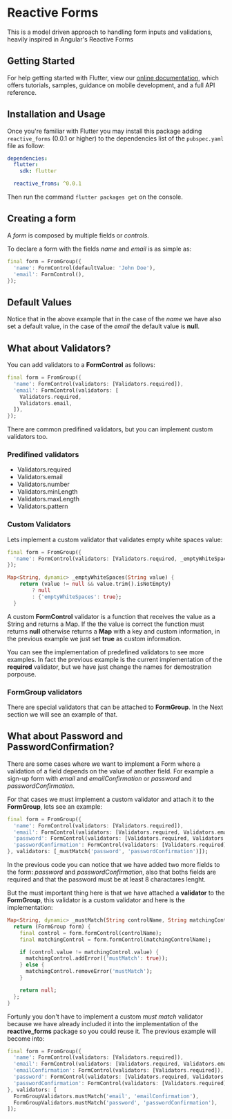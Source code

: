 # Reactive Forms

This is a model driven approach to handling form inputs and validations, heavily inspired in Angular's Reactive Forms

## Getting Started

For help getting started with Flutter, view our 
[online documentation](https://flutter.dev/docs), which offers tutorials, 
samples, guidance on mobile development, and a full API reference.

## Installation and Usage

Once you're familiar with Flutter you may install this package adding `reactive_forms` (0.0.1 or higher) to the dependencies list
of the `pubspec.yaml` file as follow:

```yaml
dependencies:
  flutter:
    sdk: flutter

  reactive_froms: ^0.0.1
```

Then run the command `flutter packages get` on the console.

## Creating a form

A *form* is composed by multiple fields or *controls*.

To declare a form with the fields *name* and *email* is as simple as:

```dart
final form = FromGroup({
  'name': FormControl(defaultValue: 'John Doe'),
  'email': FormControl(),
});
```

## Default Values

Notice that in the above example that in the case of the *name* we have also set a default value, in the case of the *email* the default value is **null**.

## What about Validators?

You can add validators to a **FormControl** as follows:

```dart
final form = FromGroup({
  'name': FormControl(validators: [Validators.required]),
  'email': FormControl(validators: [
    Validators.required,
    Validators.email,
  ]),
});
```

There are common predifined validators, but you can implement custom validators too.
### Predifined validators
- Validators.required
- Validators.email
- Validators.number
- Validators.minLength
- Validators.maxLength
- Validators.pattern

### Custom Validators
Lets implement a custom validator that validates empty white spaces value:

```dart
final form = FromGroup({
  'name': FormControl(validators: [Validators.required, _emptyWhiteSpaces]),
});

Map<String, dynamic> _emptyWhiteSpaces(String value) {
    return (value != null && value.trim().isNotEmpty)
        ? null
        : {'emptyWhiteSpaces': true};
  }
```

A custom **FormControl** validator is a function that receives the value as a String and returns a Map. If the the value is correct the function must returns **null** otherwise returns a **Map** with a key and custom information, in the previous example we just set **true** as custom information. 

You can see the implementation of predefined validators to see more examples. In fact the previous example is the current implementation of the **required** validator, but we have just change the names for demostration porpouse.

### FormGroup validators

There are special validators that can be attached to **FormGroup**. In the Next section we will see an example of that.

## What about Password and PasswordConfirmation?

There are some cases where we want to implement a Form where a validation of a field depends on the value of another field. For example a sign-up form with *email* and *emailConfirmation* or *password* and *passwordConfirmation*.

For that cases we must implement a custom validator and attach it to the **FormGroup**, lets see an example:

```dart
final form = FromGroup({
  'name': FormControl(validators: [Validators.required]),
  'email': FormControl(validators: [Validators.required, Validators.email]),
  'password': FormControl(validators: [Validators.required, Validators.minLenght(8)]),
  'passwordConfirmation': FormControl(validators: [Validators.required]),
}, validators: [_mustMatch('password', 'passwordConfirmation')]);
```

In the previous code you can notice that we have added two more fields to the form: *password* and *passwordConfirmation*, also that boths fields are required and that the password must be at least 8 charactares lenght.

But the must important thing here is that we have attached a **validator** to the **FormGroup**, this validator is a custom validator and here is the implementation:

```dart
Map<String, dynamic> _mustMatch(String controlName, String matchingControlName) {
  return (FormGroup form) {
    final control = form.formControl(controlName);
    final matchingControl = form.formControl(matchingControlName);

    if (control.value != matchingControl.value) {
      matchingControl.addError({'mustMatch': true});
    } else {
      matchingControl.removeError('mustMatch');
    }

    return null;
  };
}
```

Fortunly you don't have to implement a custom *must match* validator because we have already included it into the implementation of the **reactive_forms** package so you could reuse it. The previous example will become into:

```dart
final form = FromGroup({
  'name': FormControl(validators: [Validators.required]),
  'email': FormControl(validators: [Validators.required, Validators.email]),
  'emailConfirmation': FormControl(validators: [Validators.required]),
  'password': FormControl(validators: [Validators.required, Validators.minLenght(8)]),
  'passwordConfirmation': FormControl(validators: [Validators.required]),
}, validators: [
  FormGroupValidators.mustMatch('email', 'emailConfirmation'),
  FormGroupValidators.mustMatch('password', 'passwordConfirmation'),
]);
```